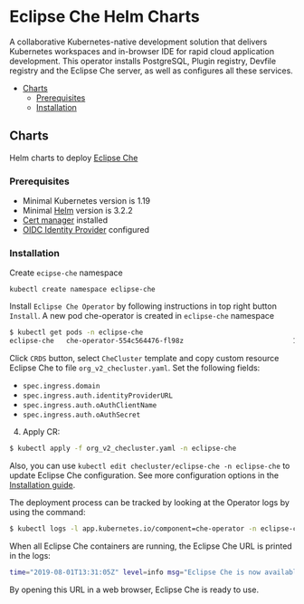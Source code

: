 # Eclipse Che Helm Charts

A collaborative Kubernetes-native development solution that delivers Kubernetes workspaces and in-browser IDE for rapid cloud application development. This operator installs PostgreSQL, Plugin registry, Devfile registry and the Eclipse Che server, as well as configures all these services.

- [Charts](#charts)
  - [Prerequisites](#prerequisites)
  - [Installation](#installation)

## Charts

Helm charts to deploy [Eclipse Che](https://www.eclipse.org/che/)

### Prerequisites

* Minimal Kubernetes version is 1.19
* Minimal [Helm](https://helm.sh/) version is 3.2.2
* [Cert manager](https://cert-manager.io/docs/installation/) installed
* [OIDC Identity Provider](https://kubernetes.io/docs/reference/access-authn-authz/authentication/#configuring-the-api-server) configured

### Installation

Create `ecipse-che` namespace

```
kubectl create namespace eclipse-che
```

Install `Eclipse Che Operator` by following instructions in top right button `Install`.
A new pod che-operator is created in `eclipse-che` namespace

```bash
$ kubectl get pods -n eclipse-che
eclipse-che   che-operator-554c564476-fl98z                           1/1     Running   0          13s
```

Click `CRDS` button, select `CheCluster` template and copy custom resource Eclipse Che to file `org_v2_checluster.yaml`.
Set the following fields:
- `spec.ingress.domain`
- `spec.ingress.auth.identityProviderURL`
- `spec.ingress.auth.oAuthClientName`
- `spec.ingress.auth.oAuthSecret`

4. Apply CR:
```bash
$ kubectl apply -f org_v2_checluster.yaml -n eclipse-che
```
Also, you can use `kubectl edit checluster/eclipse-che -n eclipse-che` to update Eclipse Che configuration.
See more configuration options in the [Installation guide](https://www.eclipse.org/che/docs/che-7/installation-guide/configuring-the-che-installation/).

The deployment process can be tracked by looking at the Operator logs by using the command:

```bash
$ kubectl logs -l app.kubernetes.io/component=che-operator -n eclipse-che -f
```

When all Eclipse Che containers are running, the Eclipse Che URL is printed in the logs:

```bash
time="2019-08-01T13:31:05Z" level=info msg="Eclipse Che is now available at: http://che-eclipse-che.gcp.my-ide.cloud"
```

By opening this URL in a web browser, Eclipse Che is ready to use.

